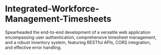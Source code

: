 # Integrated-Workforce-Management-Timesheets
Spearheaded the end-to-end development of a versatile web application encompassing user authentication, comprehensive timesheet management, and a robust inventory system, featuring RESTful APIs, CORS integration, and effective error handling. 
